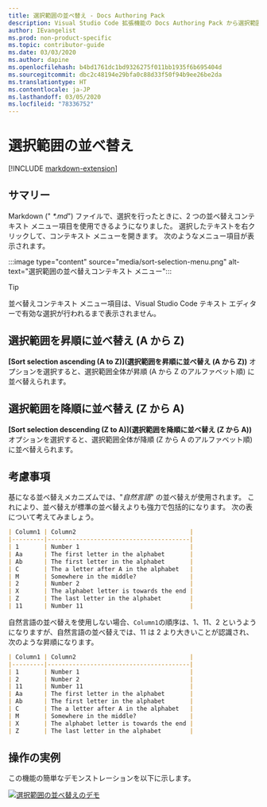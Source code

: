 ```yaml
---
title: 選択範囲の並べ替え - Docs Authoring Pack
description: Visual Studio Code 拡張機能の Docs Authoring Pack から選択範囲の並べ替え機能を使用する方法について説明します。
author: IEvangelist
ms.prod: non-product-specific
ms.topic: contributor-guide
ms.date: 03/03/2020
ms.author: dapine
ms.openlocfilehash: b4bd1761dc1bd9326275f011bb1935f6b695404d
ms.sourcegitcommit: dbc2c48194e29bfa0c88d33f50f94b9ee26be2da
ms.translationtype: HT
ms.contentlocale: ja-JP
ms.lasthandoff: 03/05/2020
ms.locfileid: "78336752"
---
```

# <a name="sort-selection"></a>選択範囲の並べ替え

[!INCLUDE [markdown-extension](includes/markdown-extension.md)]

## <a name="summary"></a>サマリー

Markdown (" *\*.md*") ファイルで、選択を行ったときに、2 つの並べ替えコンテキスト メニュー項目を使用できるようになりました。 選択したテキストを右クリックして、コンテキスト メニューを開きます。 次のようなメニュー項目が表示されます。

:::image type="content" source="media/sort-selection-menu.png" alt-text="選択範囲の並べ替えコンテキスト メニュー":::

> [!TIP]
> 並べ替えコンテキスト メニュー項目は、Visual Studio Code テキスト エディターで有効な選択が行われるまで表示されません。

## <a name="sort-selection-ascending-a-to-z"></a>選択範囲を昇順に並べ替え (A から Z)

**[Sort selection ascending (A to Z)]\(選択範囲を昇順に並べ替え (A から Z)\)** オプションを選択すると、選択範囲全体が昇順 (A から Z のアルファベット順) に並べ替えられます。

## <a name="sort-selection-descending-z-to-a"></a>選択範囲を降順に並べ替え (Z から A)

**[Sort selection descending (Z to A)]\(選択範囲を降順に並べ替え (Z から A)\)** オプションを選択すると、選択範囲全体が降順 (Z から A のアルファベット順) に並べ替えられます。

## <a name="considerations"></a>考慮事項

基になる並べ替えメカニズムでは、"*自然言語*" の並べ替えが使用されます。 これにより、並べ替えが標準の並べ替えよりも強力で包括的になります。 次の表について考えてみましょう。

```markdown
| Column1 | Column2                                |
|---------|----------------------------------------|
| 1       | Number 1                               |
| Aa      | The first letter in the alphabet       |
| Ab      | The first letter in the alphabet       |
| C       | The a letter after A in the alphabet   |
| M       | Somewhere in the middle?               |
| 2       | Number 2                               |
| X       | The alphabet letter is towards the end |
| Z       | The last letter in the alphabet        |
| 11      | Number 11                              |
```

自然言語の並べ替えを使用しない場合、`Column1`の順序は、1、11、2 というようになりますが、自然言語の並べ替えでは、11 は 2 より大きいことが認識され、次のような昇順になります。

```markdown
| Column1 | Column2                                |
|---------|----------------------------------------|
| 1       | Number 1                               |
| 2       | Number 2                               |
| 11      | Number 11                              |
| Aa      | The first letter in the alphabet       |
| Ab      | The first letter in the alphabet       |
| C       | The a letter after A in the alphabet   |
| M       | Somewhere in the middle?               |
| X       | The alphabet letter is towards the end |
| Z       | The last letter in the alphabet        |
```

## <a name="in-action"></a>操作の実例

この機能の簡単なデモンストレーションを以下に示します。

[![選択範囲の並べ替えのデモ](media/sort-selection.gif)](media/sort-selection.gif#lightbox)
